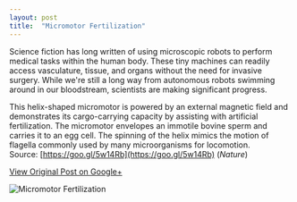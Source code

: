 ```yaml
---
layout: post
title:  "Micromotor Fertilization"
---
```


Science fiction has long written of using microscopic robots to perform medical tasks within the human body. These tiny machines can readily access vasculature, tissue, and organs without the need for invasive surgery. While we're still a long way from autonomous robots swimming around in our bloodstream, scientists are making significant progress.

This helix-shaped micromotor is powered by an external magnetic field and demonstrates its cargo-carrying capacity by assisting with artificial fertilization. The micromotor envelopes an immotile bovine sperm and carries it to an egg cell. The spinning of the helix mimics the motion of flagella commonly used by many microorganisms for locomotion.  
Source: [https://goo.gl/5w14Rb](https://goo.gl/5w14Rb) (_Nature_)

[View Original Post on Google+](https://plus.google.com/+ColinSullender/posts/3gsGe1kvRCv)

![Micromotor Fertilization](/assets/img/2017-05-27-Micromotor-Fertilization.gif)
